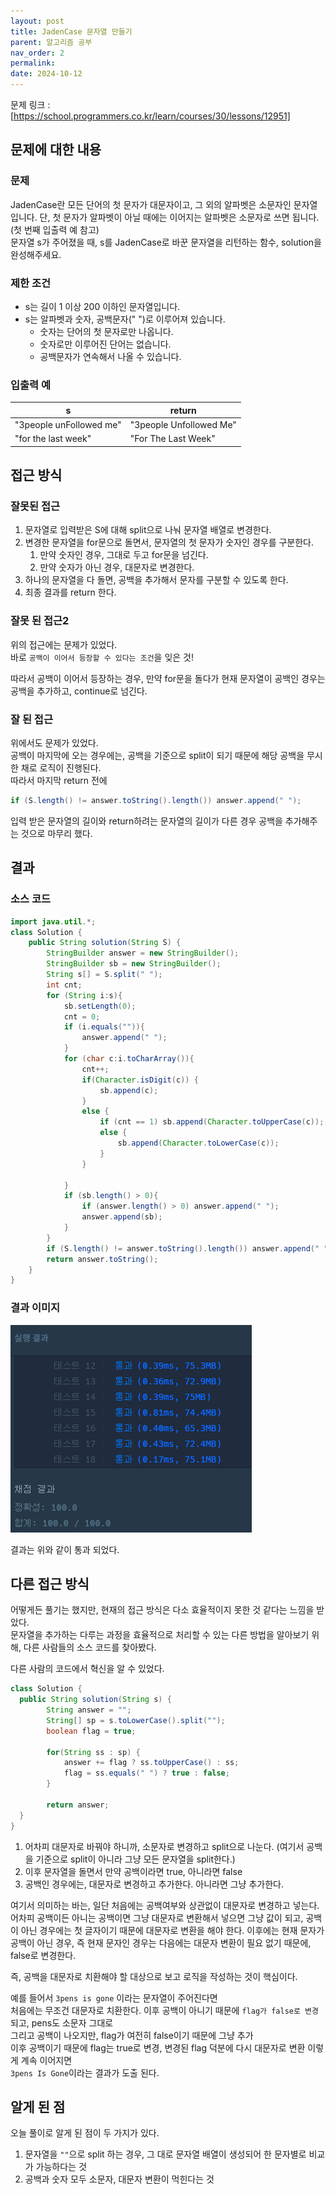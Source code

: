 ```yaml
---
layout: post
title: JadenCase 문자열 만들기
parent: 알고리즘 공부
nav_order: 2
permalink:
date: 2024-10-12
---
```


문제 링크 : [https://school.programmers.co.kr/learn/courses/30/lessons/12951]

## 문제에 대한 내용

### 문제

JadenCase란 모든 단어의 첫 문자가 대문자이고, 그 외의 알파벳은 소문자인 문자열입니다. 단, 첫 문자가 알파벳이 아닐 때에는 이어지는 알파벳은 소문자로 쓰면 됩니다. (첫 번째 입출력 예 참고)  
문자열 s가 주어졌을 때, s를 JadenCase로 바꾼 문자열을 리턴하는 함수, solution을 완성해주세요.

### 제한 조건

- s는 길이 1 이상 200 이하인 문자열입니다.
- s는 알파벳과 숫자, 공백문자(" ")로 이루어져 있습니다.
  - 숫자는 단어의 첫 문자로만 나옵니다.
  - 숫자로만 이루어진 단어는 없습니다.
  - 공백문자가 연속해서 나올 수 있습니다.

### 입출력 예

| s                       | return                  |
| ----------------------- | ----------------------- |
| "3people unFollowed me" | "3people Unfollowed Me" |
| "for the last week"     | "For The Last Week"     |

## 접근 방식

### 잘못된 접근

1. 문자열로 입력받은 S에 대해 split으로 나눠 문자열 배열로 변경한다.
2. 변경한 문자열을 for문으로 돌면서, 문자열의 첫 문자가 숫자인 경우를 구분한다.
   1. 만약 숫자인 경우, 그대로 두고 for문을 넘긴다.
   2. 만약 숫자가 아닌 경우, 대문자로 변경한다.
3. 하나의 문자열을 다 돌면, 공백을 추가해서 문자를 구분할 수 있도록 한다.
4. 최종 결과를 return 한다.

### 잘못 된 접근2

위의 접근에는 문제가 있었다.  
바로 `공백이 이어서 등장할 수 있다는 조건`을 잊은 것!

따라서 공백이 이어서 등장하는 경우, 만약 for문을 돌다가 현재 문자열이 공백인 경우는 공백을 추가하고, continue로 넘긴다.

### 잘 된 접근

위에서도 문제가 있었다.  
공백이 마지막에 오는 경우에는, 공백을 기준으로 split이 되기 때문에 해당 공백을 무시한 채로 로직이 진행된다.  
따라서 마지막 return 전에

```java
if (S.length() != answer.toString().length()) answer.append(" ");
```

입력 받은 문자열의 길이와 return하려는 문자열의 길이가 다른 경우 공백을 추가해주는 것으로 마무리 했다.

## 결과

### 소스 코드

```java
import java.util.*;
class Solution {
    public String solution(String S) {
        StringBuilder answer = new StringBuilder();
        StringBuilder sb = new StringBuilder();
        String s[] = S.split(" ");
        int cnt;
        for (String i:s){
            sb.setLength(0);
            cnt = 0;
            if (i.equals("")){
                answer.append(" ");
            }
            for (char c:i.toCharArray()){
                cnt++;
                if(Character.isDigit(c)) {
                    sb.append(c);
                }
                else {
                    if (cnt == 1) sb.append(Character.toUpperCase(c));
                    else {
                        sb.append(Character.toLowerCase(c));
                    }
                }

            }
            if (sb.length() > 0){
                if (answer.length() > 0) answer.append(" ");
                answer.append(sb);
            }
        }
        if (S.length() != answer.toString().length()) answer.append(" ");
        return answer.toString();
    }
}
```

### 결과 이미지

![alt text](/공부/알고리즘-공부/image.png)

결과는 위와 같이 통과 되었다.

## 다른 접근 방식

어떻게든 풀기는 했지만, 현재의 접근 방식은 다소 효율적이지 못한 것 같다는 느낌을 받았다.  
문자열을 추가하는 다루는 과정을 효율적으로 처리할 수 있는 다른 방법을 알아보기 위해, 다른 사람들의 소스 코드를 찾아봤다.

다른 사람의 코드에서 혁신을 알 수 있었다.

```java
class Solution {
  public String solution(String s) {
        String answer = "";
        String[] sp = s.toLowerCase().split("");
        boolean flag = true;

        for(String ss : sp) {
            answer += flag ? ss.toUpperCase() : ss;
            flag = ss.equals(" ") ? true : false;
        }

        return answer;
  }
}
```

1. 어차피 대문자로 바꿔야 하니까, 소문자로 변경하고 split으로 나눈다. (여기서 공백을 기준으로 split이 아니라 그냥 모든 문자열을 split한다.)
2. 이후 문자열을 돌면서 만약 공백이라면 true, 아니라면 false
3. 공백인 경우에는, 대문자로 변경하고 추가한다. 아니라면 그냥 추가한다.

여기서 의미하는 바는, 일단 처음에는 공백여부와 상관없이 대문자로 변경하고 넣는다.  
어차피 공백이든 아니는 공백이면 그냥 대문자로 변환해서 넣으면 그냥 값이 되고, 공백이 아닌 경우에는 첫 글자이기 때문에 대문자로 변환을 해야 한다. 이후에는 현재 문자가 공백이 아닌 경우, 즉 현재 문자인 경우는 다음에는 대문자 변환이 필요 없기 때문에, false로 변경한다.

즉, 공백을 대문자로 치환해야 할 대상으로 보고 로직을 작성하는 것이 핵심이다.

예를 들어서 `3pens is gone` 이라는 문자열이 주어진다면  
처음에는 무조건 대문자로 치환한다. 이후 공백이 아니기 때문에 `flag가 false로 변경` 되고, pens도 소문자 그대로  
그리고 공백이 나오지만, flag가 여전히 false이기 때문에 그냥 추가  
이후 공백이기 때문에 flag는 true로 변경, 변경된 flag 덕분에 다시 대문자로 변환
이렇게 계속 이어지면  
`3pens Is Gone`이라는 결과가 도출 된다.

## 알게 된 점

오늘 풀이로 알게 된 점이 두 가지가 있다.

1. 문자열을 `""`으로 split 하는 경우, 그 대로 문자열 배열이 생성되어 한 문자별로 비교가 가능하다는 것
2. 공백과 숫자 모두 소문자, 대문자 변환이 먹힌다는 것

[https://school.programmers.co.kr/learn/courses/30/lessons/12951]: https://school.programmers.co.kr/learn/courses/30/lessons/12951

